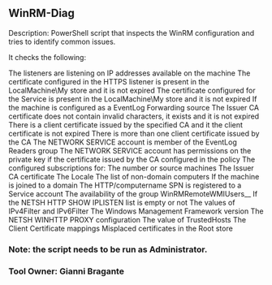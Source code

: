 ## WinRM-Diag

Description:
​​​​​​​​​​​​​​​​​​​​​​​​​​PowerShell script that inspects the WinRM configuration and tries to identify common issues.

It checks the following:

The listeners are listening on IP addresses available on the machine
The certificate configured in the HTTPS listener is present in the LocalMachine\My store and it is not expired
The certificate configured for the Service is present in the LocalMachine\My store and it is not expired​
If the machine is configured as a EventLog Forwarding source
The Issuer CA certificate does not contain invalid characters, it exists and it is not expired
There is a client certificate issued by the specified CA and it the client certificate is not expired
There is more than one client certificate issued by the CA
The NETWORK SERVICE account is member of the EventLog Readers group
The NETWORK SERVICE account has permissions on the private key if the certificate issued by the CA configured in the policy
The configured subscriptions for:
​The number or source machines
The Issuer CA certificate
The Locale
The list of non-domain computers
If the machine is joined to a domain
The HTTP/computername SPN is registered to a Service account
​The availability of the group WinRMRemoteWMIUsers__
​If the NETSH HTTP SHOW IPLISTEN list is empty or not
The values of IPv4Filter and IPv6Filter
The Windows Management Framework version
The NETSH WINHTTP PROXY configuration
The value of TrustedHosts​
​The Client Certificate mappings
Misplaced certificates in the Root store


### Note: the script needs to be run as Administrator.​

### Tool Owner: Gianni Bragante